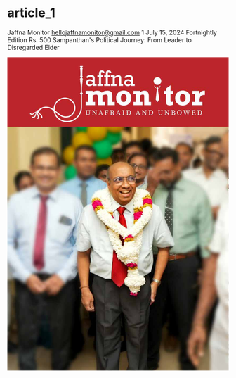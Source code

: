 # article_1

Jaffna Monitor
hellojaffnamonitor@gmail.com
1
July 15, 2024
Fortnightly Edition
Rs. 500
Sampanthan's 
Political Journey: 
From Leader to 
Disregarded Elder

![p001_i1.jpg](images_out/001_article_1/p001_i1.jpg)

